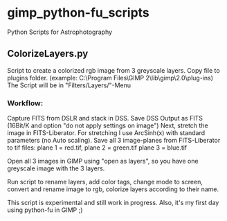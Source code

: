 # gimp_python-fu_scripts
Python Scripts for Astrophotography 

## ColorizeLayers.py
Script to create a colorized rgb image from 3 greyscale layers.
Copy file to plugins folder. (example: C:\Program Files\GIMP 2\lib\gimp\2.0\plug-ins)
The Script will be in "Filters/Layers/"-Menu

### Workflow: 
Capture FITS from DSLR and stack in DSS. 
Save DSS Output as FITS (16Bit/K and option "do not apply settings on image")
Next, stretch the image in FITS-Liberator.
For stretching I use ArcSinh(x) with standard parameters (no Auto scaling).
Save all 3 image-planes from FITS-Liberator to tif files: plane 1 = red.tif, plane 2 = green.tif plane 3 = blue.tif

Open all 3 images in GIMP using "open as layers", so you have one greyscale image with the 3 layers.

Run script to rename layers, add color tags, change mode to screen, convert and rename image to rgb, colorize layers according to their name.

This script is experimental and still work in progress.
Also, it's my first day using python-fu in GIMP ;)


